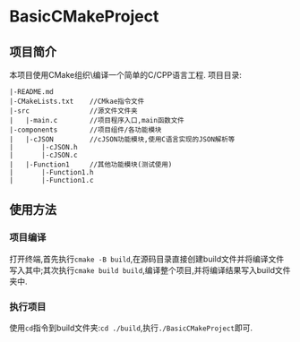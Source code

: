 # BasicCMakeProject
## 项目简介
本项目使用CMake组织\编译一个简单的C/CPP语言工程.
项目目录:
```
|-README.md
|-CMakeLists.txt    //CMkae指令文件
|-src               //源文件文件夹
|   |-main.c        //项目程序入口,main函数文件
|-components        //项目组件/各功能模块
|   |-cJSON         //cJSON功能模块,使用C语言实现的JSON解析等
|       |-cJSON.h
|       |-cJSON.c
|   |-Function1     //其他功能模块(测试使用)
|       |-Function1.h
|       |-Function1.c

```
## 使用方法
### 项目编译
打开终端,首先执行`cmake -B build`,在源码目录直接创建build文件并将编译文件写入其中;其次执行`cmake build build`,编译整个项目,并将编译结果写入build文件夹中.
### 执行项目
使用`cd`指令到build文件夹:`cd ./build`,执行`./BasicCMakeProject`即可.



